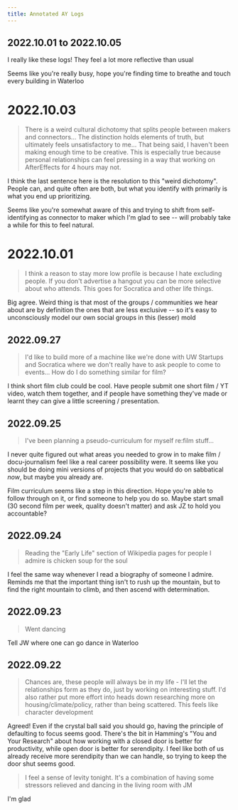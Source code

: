 ```yaml
---
title: Annotated AY Logs
---
```


<div class="logs-container">

## 2022.10.01 to 2022.10.05
I really like these logs! They feel a lot more reflective than usual

Seems like you're really busy, hope you're finding time to breathe and touch every building in Waterloo

# 2022.10.03
> There is a weird cultural dichotomy that splits people between makers and connectors... The distinction holds elements of truth, but ultimately feels unsatisfactory to me... That being said, I haven't been making enough time to be creative. This is especially true because personal relationships can feel pressing in a way that working on AfterEffects for 4 hours may not.

I think the last sentence here is the resolution to this "weird dichotomy". People can, and quite often are both, but what you identify with primarily is what you end up prioritizing.

Seems like you're somewhat aware of this and trying to shift from self-identifying as connector to maker which I'm glad to see -- will probably take a while for this to feel natural.

# 2022.10.01
> I think a reason to stay more low profile is because I hate excluding people. If you don't advertise a hangout you can be more selective about who attends. This goes for Socratica and other life things.

Big agree. Weird thing is that most of the groups / communities we hear about are by definition the ones that are less exclusive -- so it's easy to unconsciously model our own social groups in this (lesser) mold

## 2022.09.27
> I'd like to build more of a machine like we're done with UW Startups and Socratica where we don't really have to ask people to come to events... How do I do something similar for film?

I think short film club could be cool. Have people submit one short film / YT video, watch them together, and if people have something they've made or learnt they can give a little screening / presentation.

## 2022.09.25
> I've been planning a pseudo-curriculum for myself re:film stuff...

I never quite figured out what areas you needed to grow in to make film / docu-journalism feel like a real career possibility were. It seems like you should be doing mini versions of projects that you would do on sabbatical _now_, but maybe you already are.

Film curriculum seems like a step in this direction. Hope you're able to follow through on it, or find someone to help you do so. Maybe start small (30 second film per week, quality doesn't matter) and ask JZ to hold you accountable?

## 2022.09.24
> Reading the "Early Life" section of Wikipedia pages for people I admire is chicken soup for the soul

I feel the same way whenever I read a biography of someone I admire. Reminds me that the important thing isn't to rush up the mountain, but to find the right mountain to climb, and then ascend with determination.

## 2022.09.23
> Went dancing

Tell JW where one can go dance in Waterloo

## 2022.09.22
> Chances are, these people will always be in my life - I'll let the relationships form as they do, just by working on interesting stuff. I'd also rather put more effort into heads down researching more on housing/climate/policy, rather than being scattered. This feels like character development

Agreed! Even if the crystal ball said you should go, having the principle of defaulting to focus seems good. There's the bit in Hamming's "You and Your Research" about how working with a closed door is better for productivity, while open door is better for serendipity. I feel like both of us already receive more serendipity than we can handle, so trying to keep the door shut seems good.

> I feel a sense of levity tonight. It's a combination of having some stressors relieved and dancing in the living room with JM

I'm glad
